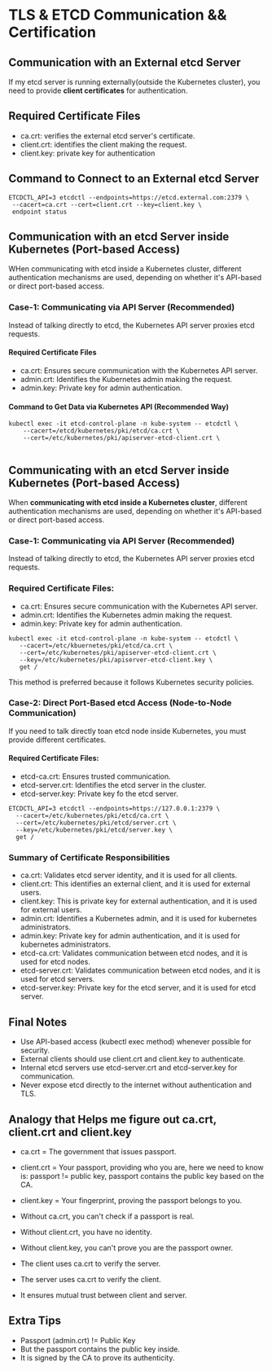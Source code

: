 # TLS & ETCD Communication && Certification

## Communication with an External etcd Server

If my etcd server is running externally(outside the Kubernetes cluster), you need to provide **client certificates** for
authentication.

## Required Certificate Files

- ca.crt: verifies the external etcd server's certificate.
- client.crt: identifies the client making the request.
- client.key: private key for authentication

## Command to Connect to an External etcd Server

```shell
ETCDCTL_API=3 etcdctl --endpoints=https://etcd.external.com:2379 \
 --cacert=ca.crt --cert=client.crt --key=client.key \
 endpoint status
```

## Communication with an etcd Server inside Kubernetes (Port-based Access)

WHen communicating with etcd inside a Kubernetes cluster, different authentication mechanisms are used, depending on
whether it's API-based or direct port-based access.

### Case-1: Communicating via API Server (Recommended)

Instead of talking directly to etcd, the Kubernetes API server proxies etcd requests.

#### Required Certificate Files

- ca.crt: Ensures secure communication with the Kubernetes API server.
- admin.crt: Identifies the Kubernetes admin making the request.
- admin.key: Private key for admin authentication.

#### Command to Get Data via Kubernetes API (Recommended Way)

```shell 
kubectl exec -it etcd-control-plane -n kube-system -- etcdctl \
    --cacert=/etcd/kubernetes/pki/etcd/ca.crt \
    --cert=/etc/kubernetes/pki/apiserver-etcd-client.crt \
    
```

## Communicating with an etcd Server inside Kubernetes (Port-based Access)

When **communicating with etcd inside a Kubernetes cluster**, different authentication mechanisms are used, depending on
whether it's API-based or direct port-based access.

### Case-1: Communicating via API Server (Recommended)

Instead of talking directly to etcd, the Kubernetes API server proxies etcd requests.

### Required Certificate Files:

- ca.crt: Ensures secure communication with the Kubernetes API server.
- admin.crt: Identifies the Kubernetes admin making the request.
- admin.key: Private key for admin authentication.

```shell
kubectl exec -it etcd-control-plane -n kube-system -- etcdctl \
   --cacert=/etc/kbuernetes/pki/etcd/ca.crt \
   --cert=/etc/kubernetes/pki/apiserver-etcd-client.crt \
   --key=/etc/kubernetes/pki/apiserver-etcd-client.key \
   get /
```

This method is preferred because it follows Kubernetes security policies.

### Case-2: Direct Port-Based etcd Access (Node-to-Node Communication)

If you need to talk directly toan etcd node inside Kubernetes, you must provide different certificates.

#### Required Certificate Files:

- etcd-ca.crt: Ensures trusted communication.
- etcd-server.crt: Identifies the etcd server in the cluster.
- etcd-server.key: Private key fo the etcd server.

```shell
ETCDCTL_API=3 etcdctl --endpoints=https://127.0.0.1:2379 \
  --cacert=/etc/kubernetes/pki/etcd/ca.crt \
  --cert=/etc/kubernetes/pki/etcd/server.crt \
  --key=/etc/kubernetes/pki/etcd/server.key \
  get /
```

### Summary of Certificate Responsibilities

- ca.crt: Validates etcd server identity, and it is used for all clients.
- client.crt: This identifies an external client, and it is used for external users.
- client.key: This is private key for external authentication, and it is used for external users.
- admin.crt: Identifies a Kubernetes admin, and it is used for kubernetes administrators.
- admin.key: Private key for admin authentication, and it is used for kubernetes administrators.
- etcd-ca.crt: Validates communication between etcd nodes, and it is used for etcd nodes.
- etcd-server.crt: Validates communication between etcd nodes, and it is used for etcd servers.
- etcd-server.key: Private key for the etcd server, and it is used for etcd server.

## Final Notes

- Use API-based access (kubectl exec method) whenever possible for security.
- External clients should use client.crt and client.key to authenticate.
- Internal etcd servers use etcd-server.crt and etcd-server.key for communication.
- Never expose etcd directly to the internet without authentication and TLS.

## Analogy that Helps me figure out ca.crt, client.crt and client.key

- ca.crt = The government that issues passport.
- client.crt = Your passport, providing who you are, here we need to know is: passport != public key, passport contains
  the public key based on the CA.
- client.key = Your fingerprint, proving the passport belongs to you.

- Without ca.crt, you can't check if a passport is real.
- Without client.crt, you have no identity.
- Without client.key, you can't prove you are the passport owner.

- The client uses ca.crt to verify the server.
- The server uses ca.crt to verify the client.
- It ensures mutual trust between client and server. 

## Extra Tips

- Passport (admin.crt) != Public Key
- But the passport contains the public key inside.
- It is signed by the CA to prove its authenticity. 